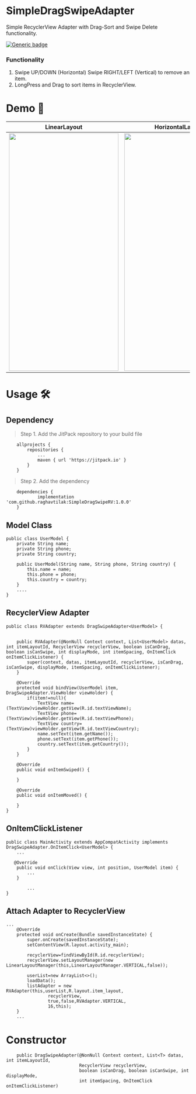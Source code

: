 # SimpleDragSwipeAdapter
Simple RecyclerView Adapter with Drag-Sort and Swipe Delete functionality.

[![Generic badge](https://img.shields.io/badge/jitpack-1.0.0-green.svg)](https://shields.io/)

### Functionality #
1. Swipe UP/DOWN (Horizontal) Swipe RIGHT/LEFT (Vertical) to remove an item.
2. LongPress and Drag to sort items in RecyclerView.

# Demo 📱 #


LinearLayout | HorizontalLayout | GridLayout  
---	     | ---              | --- 
|<img src="https://user-images.githubusercontent.com/74963954/126496700-42364828-915c-485b-8db9-fc80712ebfc6.gif" width="300" height="650"/>|<img src="https://user-images.githubusercontent.com/74963954/126499705-e57764f6-31ab-4612-8567-93be2debf9d3.gif" width="300" height="650"/>|<img src="https://user-images.githubusercontent.com/74963954/126499749-a59dd8a8-6318-40e3-a3a3-2dc21c39fce1.gif" width="300" height="650"/>


# Usage 🛠️ #
## Dependency #
> Step 1. Add the JitPack repository to your build file
```
	allprojects {
		repositories {
			...
			maven { url 'https://jitpack.io' }
		}
	}
```

>Step 2. Add the dependency
```
	dependencies {
	        implementation 'com.github.raghavtilak:SimpleDragSwipeRV:1.0.0'
	}
```
## Model Class #
```
public class UserModel {
    private String name;
    private String phone;
    private String country;

    public UserModel(String name, String phone, String country) {
        this.name = name;
        this.phone = phone;
        this.country = country;
    }
    ....
}    
```
## RecyclerView Adapter #
```
public class RVAdapter extends DragSwipeAdapter<UserModel> {


    public RVAdapter(@NonNull Context context, List<UserModel> datas, int itemLayoutId, RecyclerView recyclerView, boolean isCanDrag, boolean isCanSwipe, int displayMode, int itemSpacing, OnItemClick onItemClickListener) {
        super(context, datas, itemLayoutId, recyclerView, isCanDrag, isCanSwipe, displayMode, itemSpacing, onItemClickListener);
    }

    @Override
    protected void bindView(UserModel item, DragSwipeAdapter.ViewHolder viewHolder) {
        if(item!=null){
            TextView name=(TextView)viewHolder.getView(R.id.textViewName);
            TextView phone=(TextView)viewHolder.getView(R.id.textViewPhone);
            TextView country=(TextView)viewHolder.getView(R.id.textViewCountry);
            name.setText(item.getName());
            phone.setText(item.getPhone());
            country.setText(item.getCountry());
        }
    }

    @Override
    public void onItemSwiped() {

    }

    @Override
    public void onItemMoved() {

    }
}
```
## OnItemClickListener #
```
public class MainActivity extends AppCompatActivity implements DragSwipeAdapter.OnItemClick<UserModel> {
	...
	
   @Override
    public void onClick(View view, int position, UserModel item) {
        ...
    }
    
        ...
}
```

## Attach Adapter to RecyclerView
```
...
    @Override
    protected void onCreate(Bundle savedInstanceState) {
        super.onCreate(savedInstanceState);
        setContentView(R.layout.activity_main);

        recyclerView=findViewById(R.id.recyclerView);
        recyclerView.setLayoutManager(new LinearLayoutManager(this,LinearLayoutManager.VERTICAL,false));

        userList=new ArrayList<>();
        loadData();
        listAdapter = new RVAdapter(this,userList,R.layout.item_layout,
                recyclerView,
                true,false,RVAdapter.VERTICAL,
                16,this);
    }
    ...
```
# Constructor #
```
    public DragSwipeAdapter(@NonNull Context context, List<T> datas, int itemLayoutId,
                            RecyclerView recyclerView,
                            boolean isCanDrag, boolean isCanSwipe, int displayMode,
                            int itemSpacing, OnItemClick onItemClickListener)
```
